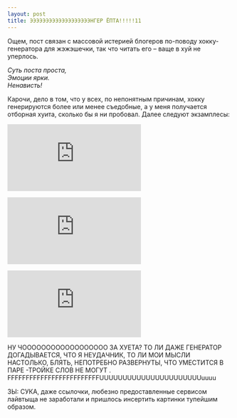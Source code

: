 ```yaml
---
layout: post
title: ЭЭЭЭЭЭЭЭЭЭЭЭЭЭЭЭЭЭЭНГЕР ЁПТА!!!!!11
---
```


Ощем, пост связан с массовой истерией блогеров по-поводу хокку-генератора для жэжэшечки, так что читать его – ваще в хуй не уперлось.

_Суть поста проста,  
Эмоции ярки.  
Ненависть!_

Карочи, дело в том, что у всех, по непонятным причинам, хокку генерируются более или менее съедобные, а у меня получается отборная хуита, сколько бы я ни пробовал. Далее следуют экзамплесы:

![](http://fun.live1000.ru/myhokku.php?name=delerat&ID=1258554791)

![](http://fun.live1000.ru/myhokku.php?name=delerat&ID=1258554822)

![](http://fun.live1000.ru/myhokku.php?name=delerat&ID=1258554924)

НУ ЧОООООООООООООООООО ЗА ХУЕТА? ТО ЛИ ДАЖЕ ГЕНЕРАТОР ДОГАДЫВАЕТСЯ, ЧТО Я НЕУДАЧНИК, ТО ЛИ МОИ МЫСЛИ НАСТОЛЬКО, БЛЯТЬ, НЕПОТРЕБНО РАЗВЕРНУТЫ, ЧТО УМЕСТИТСЯ В ПАРЕ -ТРОЙКЕ СЛОВ НЕ МОГУТ .  
FFFFFFFFFFFFFFFFFFFFFFFFFUUUUUUUUUUUUUUUUUUUUUUuuuu

ЗЫ: СУКА, даже ссылочки, любезно предоставленные сервисом лайвтыща не заработали и пришлось инсертить картинки тупейшим образом.

<!--kg-card-end: markdown-->